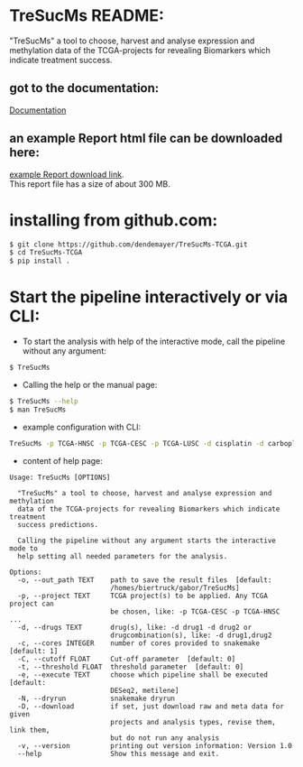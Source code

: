 # TreSucMs README:  

"TreSucMs" a tool to choose, harvest and analyse expression and methylation data
of the TCGA-projects for revealing Biomarkers which indicate treatment success.

## got to the documentation:  
[Documentation](https://dendemayer.github.io/TreSucMs-TCGA/#)  
## an example Report html file can be downloaded here:  
[example Report download link](https://media.githubusercontent.com/media/dendemayer/TreSucMs-TCGA/main/suppl/report.html?download=true).  
This report file has a size of about 300 MB.

# installing from github.com:
```bash
$ git clone https://github.com/dendemayer/TreSucMs-TCGA.git
$ cd TreSucMs-TCGA
$ pip install .
```

# Start the pipeline interactively or via CLI:

- To start the analysis with help of the interactive mode, call the pipeline
  without any argument:  

```bash
$ TreSucMs
```

- Calling the help or the manual page:  

```bash
$ TreSucMs --help
$ man TreSucMs
```

- example configuration with CLI:  

```bash
TreSucMs -p TCGA-HNSC -p TCGA-CESC -p TCGA-LUSC -d cisplatin -d carboplatin,paclitaxel -d carboplatin -o TreSucM -c 40 -e metilene -t 5 -t 10 -C 8 -C 5 -e DESeq2
```
- content of help page:  

```
Usage: TreSucMs [OPTIONS]  
  
  "TreSucMs" a tool to choose, harvest and analyse expression and methylation  
  data of the TCGA-projects for revealing Biomarkers which indicate treatment  
  success predictions.  
  
  Calling the pipeline without any argument starts the interactive mode to  
  help setting all needed parameters for the analysis.  
  
Options:  
  -o, --out_path TEXT    path to save the result files  [default:  
                         /homes/biertruck/gabor/TreSucMs]  
  -p, --project TEXT     TCGA project(s) to be applied. Any TCGA project can  
                         be chosen, like: -p TCGA-CESC -p TCGA-HNSC ...  
  -d, --drugs TEXT       drug(s), like: -d drug1 -d drug2 or  
                         drugcombination(s), like: -d drug1,drug2  
  -c, --cores INTEGER    number of cores provided to snakemake  [default: 1]  
  -C, --cutoff FLOAT     Cut-off parameter  [default: 0]  
  -t, --threshold FLOAT  threshold parameter  [default: 0]  
  -e, --execute TEXT     choose which pipeline shall be executed  [default:  
                         DESeq2, metilene]  
  -N, --dryrun           snakemake dryrun  
  -D, --download         if set, just download raw and meta data for given  
                         projects and analysis types, revise them, link them,  
                         but do not run any analysis  
  -v, --version          printing out version information: Version 1.0  
  --help                 Show this message and exit.  
```
